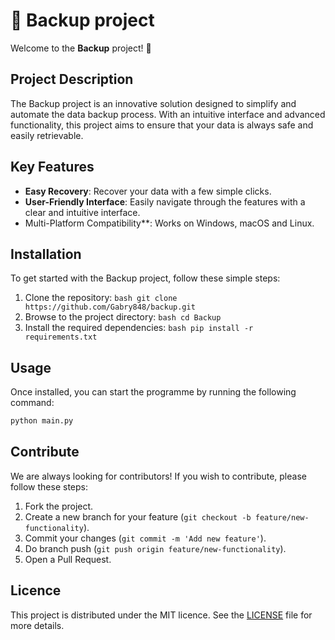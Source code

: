 # 🌟 Backup project

Welcome to the **Backup** project! 🚀

## Project Description

The Backup project is an innovative solution designed to simplify and automate the data backup process. With an intuitive interface and advanced functionality, this project aims to ensure that your data is always safe and easily retrievable.

## Key Features

<!--- **Automatic Backup**: Schedule automatic backups to ensure that your data is always up-to-date.-->
- **Easy Recovery**: Recover your data with a few simple clicks.
- **User-Friendly Interface**: Easily navigate through the features with a clear and intuitive interface.
- Multi-Platform Compatibility\*\*: Works on Windows, macOS and Linux.

## Installation

To get started with the Backup project, follow these simple steps:

1. Clone the repository:
   ```bash git clone https://github.com/Gabry848/backup.git```
2. Browse to the project directory:
   ```bash cd Backup```
3. Install the required dependencies:
   ```bash pip install -r requirements.txt```

## Usage

Once installed, you can start the programme by running the following command:

```bash
python main.py
```

## Contribute

We are always looking for contributors! If you wish to contribute, please follow these steps:

1. Fork the project.
2. Create a new branch for your feature (`git checkout -b feature/new-functionality`).
3. Commit your changes (`git commit -m 'Add new feature'`).
4. Do branch push (`git push origin feature/new-functionality`).
5. Open a Pull Request.

## Licence

This project is distributed under the MIT licence. See the [LICENSE](LICENSE) file for more details.
